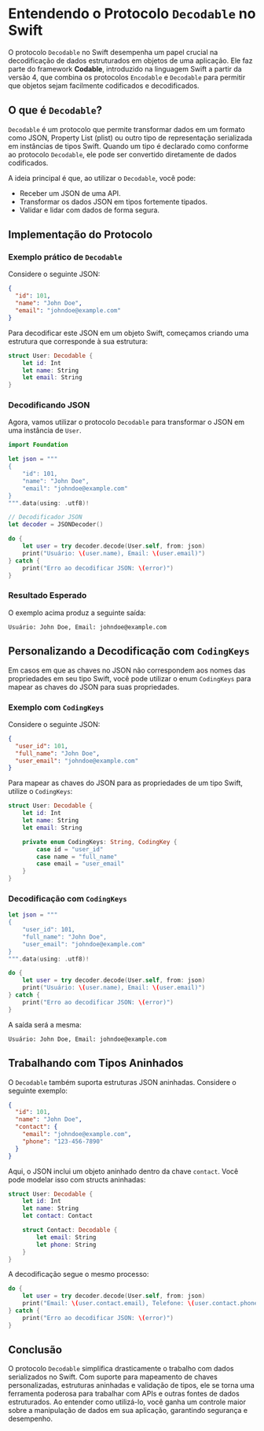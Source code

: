 # Entendendo o Protocolo `Decodable` no Swift

O protocolo `Decodable` no Swift desempenha um papel crucial na decodificação de dados estruturados em objetos de uma aplicação. Ele faz parte do framework **Codable**, introduzido na linguagem Swift a partir da versão 4, que combina os protocolos `Encodable` e `Decodable` para permitir que objetos sejam facilmente codificados e decodificados.

## O que é `Decodable`?

`Decodable` é um protocolo que permite transformar dados em um formato como JSON, Property List (plist) ou outro tipo de representação serializada em instâncias de tipos Swift. Quando um tipo é declarado como conforme ao protocolo `Decodable`, ele pode ser convertido diretamente de dados codificados.

A ideia principal é que, ao utilizar o `Decodable`, você pode:

- Receber um JSON de uma API.
- Transformar os dados JSON em tipos fortemente tipados.
- Validar e lidar com dados de forma segura.

## Implementação do Protocolo

### Exemplo prático de `Decodable`
Considere o seguinte JSON:

```json
{
  "id": 101,
  "name": "John Doe",
  "email": "johndoe@example.com"
}
```

Para decodificar este JSON em um objeto Swift, começamos criando uma estrutura que corresponde à sua estrutura:

```swift
struct User: Decodable {
    let id: Int
    let name: String
    let email: String
}
```

### Decodificando JSON
Agora, vamos utilizar o protocolo `Decodable` para transformar o JSON em uma instância de `User`.

```swift
import Foundation

let json = """
{
    "id": 101,
    "name": "John Doe",
    "email": "johndoe@example.com"
}
""".data(using: .utf8)!

// Decodificador JSON
let decoder = JSONDecoder()

do {
    let user = try decoder.decode(User.self, from: json)
    print("Usuário: \(user.name), Email: \(user.email)")
} catch {
    print("Erro ao decodificar JSON: \(error)")
}
```

### Resultado Esperado
O exemplo acima produz a seguinte saída:

```
Usuário: John Doe, Email: johndoe@example.com
```

## Personalizando a Decodificação com `CodingKeys`
Em casos em que as chaves no JSON não correspondem aos nomes das propriedades em seu tipo Swift, você pode utilizar o enum `CodingKeys` para mapear as chaves do JSON para suas propriedades.

### Exemplo com `CodingKeys`
Considere o seguinte JSON:

```json
{
  "user_id": 101,
  "full_name": "John Doe",
  "user_email": "johndoe@example.com"
}
```

Para mapear as chaves do JSON para as propriedades de um tipo Swift, utilize o `CodingKeys`:

```swift
struct User: Decodable {
    let id: Int
    let name: String
    let email: String

    private enum CodingKeys: String, CodingKey {
        case id = "user_id"
        case name = "full_name"
        case email = "user_email"
    }
}
```

### Decodificação com `CodingKeys`

```swift
let json = """
{
    "user_id": 101,
    "full_name": "John Doe",
    "user_email": "johndoe@example.com"
}
""".data(using: .utf8)!

do {
    let user = try decoder.decode(User.self, from: json)
    print("Usuário: \(user.name), Email: \(user.email)")
} catch {
    print("Erro ao decodificar JSON: \(error)")
}
```

A saída será a mesma:

```
Usuário: John Doe, Email: johndoe@example.com
```

## Trabalhando com Tipos Aninhados
O `Decodable` também suporta estruturas JSON aninhadas. Considere o seguinte exemplo:

```json
{
  "id": 101,
  "name": "John Doe",
  "contact": {
    "email": "johndoe@example.com",
    "phone": "123-456-7890"
  }
}
```

Aqui, o JSON inclui um objeto aninhado dentro da chave `contact`. Você pode modelar isso com structs aninhadas:

```swift
struct User: Decodable {
    let id: Int
    let name: String
    let contact: Contact

    struct Contact: Decodable {
        let email: String
        let phone: String
    }
}
```

A decodificação segue o mesmo processo:

```swift
do {
    let user = try decoder.decode(User.self, from: json)
    print("Email: \(user.contact.email), Telefone: \(user.contact.phone)")
} catch {
    print("Erro ao decodificar JSON: \(error)")
}
```

## Conclusão
O protocolo `Decodable` simplifica drasticamente o trabalho com dados serializados no Swift. Com suporte para mapeamento de chaves personalizadas, estruturas aninhadas e validação de tipos, ele se torna uma ferramenta poderosa para trabalhar com APIs e outras fontes de dados estruturados. Ao entender como utilizá-lo, você ganha um controle maior sobre a manipulação de dados em sua aplicação, garantindo segurança e desempenho.

